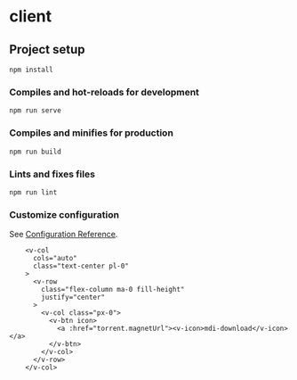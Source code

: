 # client

## Project setup
```
npm install
```

### Compiles and hot-reloads for development
```
npm run serve
```

### Compiles and minifies for production
```
npm run build
```

### Lints and fixes files
```
npm run lint
```

### Customize configuration
See [Configuration Reference](https://cli.vuejs.org/config/).


        <v-col
          cols="auto"
          class="text-center pl-0"
        >
          <v-row
            class="flex-column ma-0 fill-height"
            justify="center"
          >
            <v-col class="px-0">
              <v-btn icon>
                <a :href="torrent.magnetUrl"><v-icon>mdi-download</v-icon></a>
              </v-btn>
            </v-col>
          </v-row>
        </v-col>